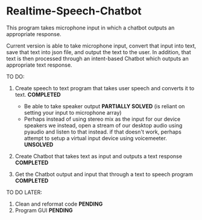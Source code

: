 # Realtime-Speech-Chatbot
This program takes microphone input in which a chatbot outputs an appropriate response.

Current version is able to take microphone input, convert that input into text, save that text into json file, and output the text to the user.
In addition, that text is then processed through an intent-based Chatbot which outputs an appropriate text response. 

TO DO:
1) Create speech to text program that takes user speech and converts it to text. **COMPLETED**
   - Be able to take speaker output **PARTIALLY SOLVED** (is reliant on setting your input to microphone array)
   - Perhaps instead of using stereo mix as the input for our device speakers we instead,
     open a stream of our desktop audio using pyaudio and listen to that instead.
     if that doesn't work, perhaps attempt to setup a virtual input device using voicemeeter. **UNSOLVED**

2) Create Chatbot that takes text as input and outputs a text response **COMPLETED**
 
3) Get the Chatbot output and input that through a text to speech program **COMPLETED**

TO DO LATER:
1) Clean and reformat code **PENDING**
2) Program GUI **PENDING**

